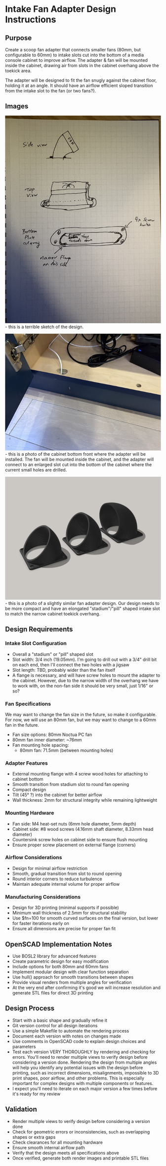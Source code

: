 # Intake Fan Adapter Design Instructions

## Purpose
Create a scoop fan adapter that connects smaller fans (80mm, but configurable to 60mm) to intake slots cut into the bottom of a media console cabinet to improve airflow. The adapter & fan will be mounted inside the cabinet, drawing air from slots in the cabinet overhang above the toekick area. 

The adapter will be designed to fit the fan snugly against the cabinet floor, holding it at an angle. It should have an airflow efficient sloped transition from the intake slot to the fan (or two fans?).

## Images
![Intake Adapter Sketch](sketch.jpg) - this is a terrible sketch of the design.

![Installation Location](installation_location.jpg) - this is a photo of the cabinet bottom front where the adapter will be installed. The fan will be mounted inside the cabinet, and the adapter will connect to an enlarged slot cut into the bottom of the cabinet where the current small holes are drilled.

![inspo](inspo.jpg) - this is a photo of a slightly similar fan adapter design. Our design needs to be more compact and have an elongated "stadium"/"pill" shaped intake slot to match the narrow cabinet toekick overhang.

## Design Requirements

### Intake Slot Configuration
- Overall a "stadium" or "pill" shaped slot
- Slot width: 3/4 inch (19.05mm). I'm going to drill out with a 3/4" drill bit on each end, then I'll connect the two holes with a jigsaw
- Slot length: TBD, probably wider than the fan itself
- A flange is necessary, and will have screw holes to mount the adapter to the cabinet. However, due to the narrow width of the overhang we have to work with, on the non-fan side it should be very small, just 1/16" or so?

### Fan Specifications
We may want to change the fan size in the future, so make it configurable. For now, we will use an 80mm fan, but we may want to change to a 60mm fan in the future.

- Fan size options: 80mm Noctua PC fan
- 80mm fan inner diameter: ~76mm
- Fan mounting hole spacing:
  - 80mm fan: 71.5mm (between mounting holes)


### Adapter Features
- External mounting flange with 4 screw wood holes for attaching to cabinet bottom
- Smooth transition from stadium slot to round fan opening
- Compact design
- Tilt (45° ?) into the cabinet for better airflow
- Wall thickness: 2mm for structural integrity while remaining lightweight

### Mounting Hardware
- Fan side: M4 heat-set nuts (6mm hole diameter, 5mm depth)
- Cabinet side: #8 wood screws (4.16mm shaft diameter, 8.33mm head diameter)
- Countersink screw holes on cabinet side to ensure flush mounting
- Ensure proper screw placement on external flange (corners)

### Airflow Considerations
- Design for minimal airflow restriction
- Smooth, gradual transition from slot to round opening
- Round interior corners to reduce turbulence
- Maintain adequate internal volume for proper airflow

### Manufacturing Considerations
- Design for 3D printing (minimal supports if possible)
- Minimum wall thickness of 2.5mm for structural stability
- Use $fn=100 for smooth curved surfaces on the final version, but lower for faster iterations early on
- Ensure all dimensions are precise for proper fan fit

## OpenSCAD Implementation Notes
- Use BOSL2 library for advanced features
- Create parametric design for easy modification
- Include options for both 80mm and 60mm fans
- Implement modular design with clear function separation
- Use hull() approach for smooth transitions between shapes
- Provide visual renders from multiple angles for verification
- At the very end after confirming it's good we will increase resolution and generate STL files for direct 3D printing

## Design Process
- Start with a basic shape and gradually refine it
- Git version control for all design iterations
- Use a simple Makefile to automate the rendering process
- Document each version with notes on changes made
- Use comments in OpenSCAD code to explain design choices and parameters
- Test each version VERY THOROUGHLY by rendering and checking for errors. You'll need to render multiple views to verify design before considering a version done. Rendering the design from multiple angles will help you identify any potential issues with the design before printing, such as incorrect dimensions, misalignments, impossible to 3D print shapes, poor airflow, and other problems. This is especially important for complex designs with multiple components or features.
- I expect you'll need to iterate on each major version a few times before it's ready for my review

## Validation
- Render multiple views to verify design before considering a version done
- Check for geometric errors or inconsistencies, such as overlapping shapes or extra gaps
- Check clearances for all mounting hardware
- Ensure smooth internal airflow path
- Verify that the design meets all specifications above
- Once verified, generate both render images and printable STL files
